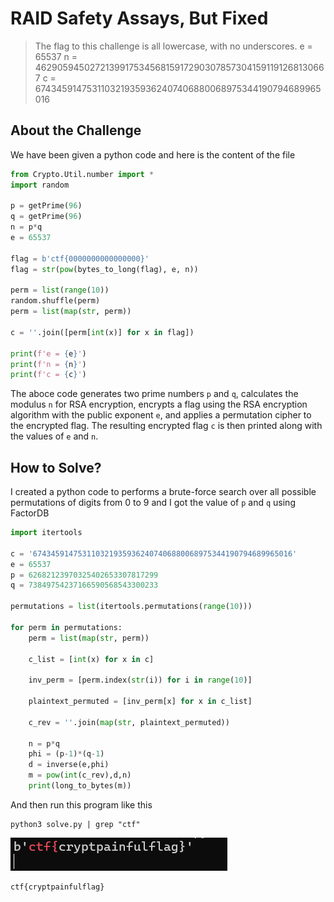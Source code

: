 # RAID Safety Assays, But Fixed
> The flag to this challenge is all lowercase, with no underscores.
> e = 65537
> n = 4629059450272139917534568159172903078573041591191268130667
> c = 6743459147531103219359362407406880068975344190794689965016

## About the Challenge
We have been given a python code and here is the content of the file

```python
from Crypto.Util.number import *
import random

p = getPrime(96)
q = getPrime(96)
n = p*q
e = 65537

flag = b'ctf{0000000000000000}'
flag = str(pow(bytes_to_long(flag), e, n))

perm = list(range(10))
random.shuffle(perm)
perm = list(map(str, perm))

c = ''.join([perm[int(x)] for x in flag])

print(f'e = {e}')
print(f'n = {n}')
print(f'c = {c}')
```

The aboce code generates two prime numbers `p` and `q`, calculates the modulus `n` for RSA encryption, encrypts a flag using the RSA encryption algorithm with the public exponent `e`, and applies a permutation cipher to the encrypted flag. The resulting encrypted flag `c` is then printed along with the values of `e` and `n`.

## How to Solve?
I created a python code to performs a brute-force search over all possible permutations of digits from 0 to 9 and I got the value of `p` and `q` using FactorDB

```python
import itertools

c = '6743459147531103219359362407406880068975344190794689965016'
e = 65537
p = 62682123970325402653307817299
q = 73849754237166590568543300233

permutations = list(itertools.permutations(range(10)))

for perm in permutations:
    perm = list(map(str, perm))

    c_list = [int(x) for x in c]

    inv_perm = [perm.index(str(i)) for i in range(10)]

    plaintext_permuted = [inv_perm[x] for x in c_list]

    c_rev = ''.join(map(str, plaintext_permuted))

    n = p*q
    phi = (p-1)*(q-1)
    d = inverse(e,phi)
    m = pow(int(c_rev),d,n)
    print(long_to_bytes(m))
```

And then run this program like this

```shell
python3 solve.py | grep "ctf"
```

![flag](images/flag.png)

```
ctf{cryptpainfulflag}
```